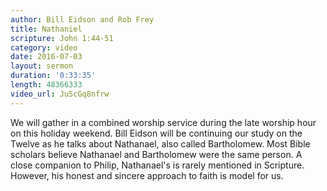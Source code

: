 ```yaml
---
author: Bill Eidson and Rob Frey
title: Nathaniel 
scripture: John 1:44-51
category: video
date: 2016-07-03
layout: sermon
duration: '0:33:35' 
length: 48366333
video_url: Ju5cGq8nfrw
---
```


We will gather in a combined worship service during the late worship hour on this holiday weekend. Bill Eidson will be continuing our study on the Twelve as he talks about Nathanael, also called Bartholomew. Most Bible scholars believe Nathanael and Bartholomew were the same person. A close companion to Philip, Nathanael's is rarely mentioned in Scripture. However, his honest and sincere approach to faith is model for us.
